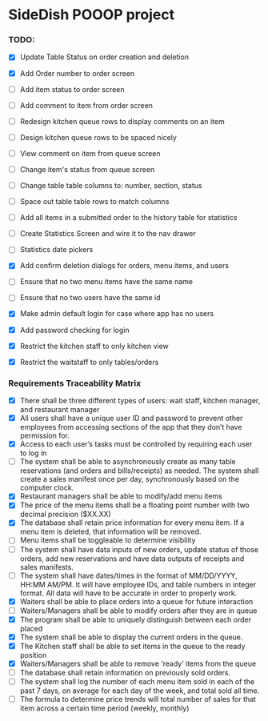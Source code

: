 # SideDish POOOP project

### TODO:
- [x] Update Table Status on order creation and deletion
- [x] Add Order number to order screen
- [ ] Add item status to order screen
- [ ] Add comment to item from order screen
- [ ] Redesign kitchen queue rows to display comments on an item
- [ ] Design kitchen queue rows to be spaced nicely
- [ ] View comment on item from queue screen
- [ ] Change item's status from queue screen
- [ ] Change table table columns to: number, section, status
- [ ] Space out table table rows to match columns
- [ ] Add all items in a submitted order to the history table for statistics
- [ ] Create Statistics Screen and wire it to the nav drawer
- [ ] Statistics date pickers
- [x] Add confirm deletion dialogs for orders, menu items, and users
- [ ] Ensure that no two menu items have the same name
- [ ] Ensure that no two users have the same id
- [x] Make admin default login for case where app has no users
- [x] Add password checking for login
- [x] Restrict the kitchen staff to only kitchen view
- [x] Restrict the waitstaff to only tables/orders


### Requirements Traceability Matrix


- [x] There shall be three different types of users: wait staff, kitchen manager, and restaurant manager 
- [x] All users shall have a unique user ID and password to prevent other employees from accessing sections of the app that they don’t have permission for. 
- [x] Access to each user’s tasks must be controlled by requiring each user to log in 
- [ ] The system shall be able to asynchronously create as many table reservations (and orders and bills/receipts) as needed. The system shall create a sales manifest once per day, synchronously based on the computer clock. 
- [x] Restaurant managers shall be able to modify/add menu items 
- [x] The price of the menu items shall be a floating point number with two decimal precision ($XX.XX) 
- [x] The database shall retain price information for every menu item. If a menu item is deleted, that information will be removed. 
- [ ] Menu items shall be toggleable to determine visibility 
- [ ] The system shall have data inputs of new orders, update status of those orders, add new reservations and have data outputs of receipts and sales manifests. 
- [ ] The system shall have dates/times in the format of MM/DD/YYYY, HH:MM AM/PM. It will have employee IDs, and table numbers in integer format. All data will have to be accurate in order to properly work. 
- [x] Waiters shall be able to place orders into a queue for future interaction 
- [ ] Waiters/Managers shall be able to modify orders after they are in queue 
- [x] The program shall be able to uniquely distinguish between each order placed 
- [x] The system shall be able to display the current orders in the queue. 
- [x] The Kitchen staff shall be able to set items in the queue to the ready position
- [x] Waiters/Managers shall be able to remove ‘ready’ items from the queue 
- [ ] The database shall retain information on previously sold orders. 
- [ ] The system shall log the number of each menu item sold in each of the past 7 days, on average for each day of the week, and total sold all time. 
- [ ] The formula to determine price trends will total number of sales for that item across a certain time period (weekly, monthly) 
